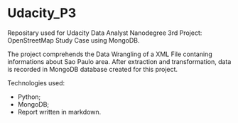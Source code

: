 # Udacity_P3

Repositary used for Udacity Data Analyst Nanodegree 3rd Project: OpenStreetMap Study Case using MongoDB.

The project comprehends the Data Wrangling of a XML File contaning informations about Sao Paulo area. After extraction and transformation, data is recorded in MongoDB database created for this project.

Technologies used:
* Python;
* MongoDB;
* Report written in markdown.
